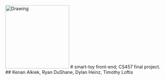 <img src="http://www.freeiconspng.com/uploads/automotive-industry--patti-engineering-10.png" alt="Drawing" style="width: 200px;"/>
# smart-toy front-end; CS457 final project.
## Kenan Alkiek, Ryan DuShane, Dylan Heinz, Timothy Loftis
